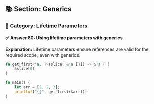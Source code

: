 ## 📚 Section: Generics  
### 🔹 Category: Lifetime Parameters  
#### ✅ Answer 80: Using lifetime parameters with generics

**Explanation:**
Lifetime parameters ensure references are valid for the required scope, even with generics.

```rust
fn get_first<'a, T>(slice: &'a [T]) -> &'a T {
    &slice[0]
}

fn main() {
    let arr = [1, 2, 3];
    println!("{}", get_first(&arr));
}
```
